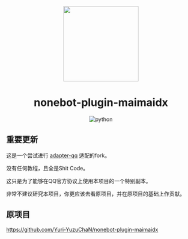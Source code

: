 <div align='center'>
    <a><img src='https://raw.githubusercontent.com/Yuri-YuzuChaN/nonebot-plugin-maimaidx/master/favicon.png' width='200px' height='200px' akt='maimaidx'></a>
</div>

<div align='center'>

# nonebot-plugin-maimaidx

<img src='https://img.shields.io/badge/python-3.8+-blue.svg' alt='python'>
</div>


## 重要更新

这是一个尝试进行 [adapter-qq](https://github.com/nonebot/adapter-qq) 适配的fork。

没有任何教程，且全是Shit Code。

这只是为了能够在QQ官方协议上使用本项目的一个特别副本。

非常不建议研究本项目，你更应该去看原项目，并在原项目的基础上作贡献。

## 原项目

https://github.com/Yuri-YuzuChaN/nonebot-plugin-maimaidx
